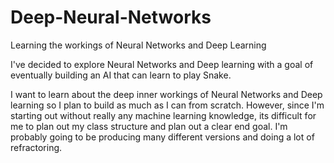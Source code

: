 # Deep-Neural-Networks
Learning the workings of Neural Networks and Deep Learning

I've decided to explore Neural Networks and Deep learning with a goal of eventually building an 
AI that can learn to play Snake. 


I want to learn about the deep inner workings of Neural Networks and Deep learning so I plan to 
build as much as I can from scratch. However, since I'm starting out without really any machine 
learning knowledge, its difficult for me to plan out my class structure and plan out a clear end goal. 
I'm probably going to be producing many different versions and doing a lot of refractoring. 
